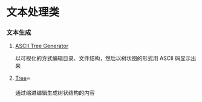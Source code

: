 # 文本处理类

### 文本生成
1. [ASCII Tree Generator](https://ascii-tree-generator.com/)
  
   以可视化的方式编辑目录、文件结构，然后以树状图的形式用 ASCII 码显示出来

2. [Tree](https://tree.nathanfriend.io/)⭐
   
   通过缩进编辑生成树状结构的内容 